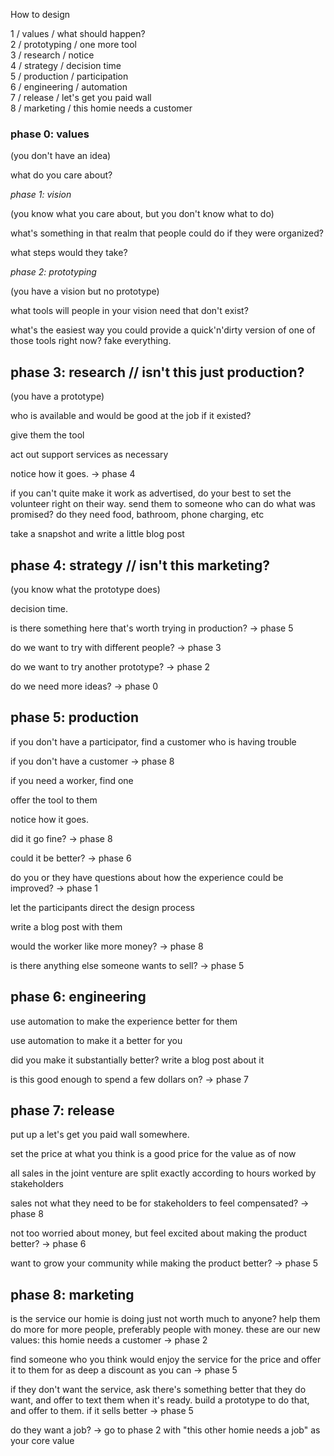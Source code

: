 How to design


1 / values / what should happen?  
2 / prototyping / one more tool  
3 / research / notice  
4 / strategy / decision time  
5 / production / participation  
6 / engineering / automation  
7 / release / let's get you paid wall  
8 / marketing / this homie needs a customer  


### phase 0: values

(you don't have an idea)

what do you care about? 


*phase 1: vision*

(you know what you care about, but you don't know what to do)

what's something in that realm that people could do if they were organized?

what steps would they take?


*phase 2: prototyping*

(you have a vision but no prototype)

what tools will people in your vision need that don't exist?

what's the easiest way you could provide a quick'n'dirty version of one of those tools right now? fake everything.


phase 3: research  // isn't this just production?
------------------------
(you have a prototype)

who is available and would be good at the job if it existed?

give them the tool

act out support services as necessary

notice how it goes. -> phase 4

if you can't quite make it work as advertised, do your best to set the volunteer right on their way. send them to someone who can do what was promised? do they need food, bathroom, phone charging, etc

take a snapshot and write a little blog post


phase 4: strategy // isn't this marketing?
-----------------------
(you know what the prototype does)

decision time.

is there something here that's worth trying in production? -> phase 5

do we want to try with different people? -> phase 3

do we want to try another prototype? -> phase 2

do we need more ideas? -> phase 0


phase 5: production
---------------------------
if you don't have a participator, find a customer who is having trouble

if you don't have a customer -> phase 8

if you need a worker, find one

offer the tool to them

notice how it goes.

did it go fine? -> phase 8

could it be better? -> phase 6

do you or they have questions about how the experience could be improved? -> phase 1

let the participants direct the design process

write a blog post with them

would the worker like more money? -> phase 8

is there anything else someone wants to sell? -> phase 5


phase 6: engineering
----------------------------
use automation to make the experience better for them

use automation to make it a better for you

did you make it substantially better? write a blog post about it

is this good enough to spend a few dollars on? -> phase 7


phase 7: release
----------------------
put up a let's get you paid wall somewhere.

set the price at what you think is a good price for the value as of now

all sales in the joint venture are split exactly according to hours worked by stakeholders

sales not what they need to be for stakeholders to feel compensated? -> phase 8

not too worried about money, but feel excited about making the product better? -> phase 6

want to grow your community while making the product better? -> phase 5


phase 8: marketing
--------------------------
is the service our homie is doing just not worth much to anyone? help them do more for more people, preferably people with money. these are our new values: this homie needs a customer -> phase 2

find someone who you think would enjoy the service for the price and offer it to them for as deep a discount as you can -> phase 5

if they don't want the service, ask there's something better that they do want, and offer to text them when it's ready. build a prototype to do that, and offer to them. if it sells better -> phase 5

do they want a job? -> go to phase 2 with "this other homie needs a job" as your core value

